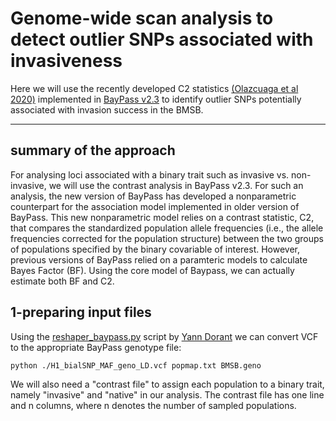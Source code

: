 # Genome-wide scan analysis to detect outlier SNPs associated with invasiveness

Here we will use the recently developed C2 statistics <a href="https://academic.oup.com/mbe/article/37/8/2369/5821433" title="(Olazcuaga et al 2020)">(Olazcuaga et al 2020)</a> implemented in <a href="http://www1.montpellier.inra.fr/CBGP/software/baypass/" title="BayPass v2.3">BayPass v2.3</a> to identify outlier SNPs potentially associated with invasion success in the BMSB. 

***

## summary of the approach
For analysing loci associated with a binary trait such as invasive vs. non-invasive, we will use the contrast analysis in BayPass v2.3.
For such an analysis, the new version of BayPass has developed a nonparametric counterpart for the association model implemented in older version of BayPass.
This new nonparametric model relies on a contrast statistic, C2, that compares the standardized population allele frequencies (i.e., the allele frequencies corrected for the
population structure) between the two groups of populations specified by the binary covariable of interest. However, previous versions of BayPass relied on a paramteric models to calculate Bayes Factor (BF). Using the core model of Baypass, we can actually estimate both BF and C2.
 
 
## 1-preparing input files

Using the <a href="https://gitlab.com/YDorant/Toolbox/-/blob/master/reshaper_baypass.py" title="reshaper_baypass.py">reshaper_baypass.py</a> script by <a href="https://gitlab.com/YDorant/Toolbox" title="Yann Dorant">Yann Dorant</a> we can convert VCF to the appropriate BayPass genotype file:

`python ./H1_bialSNP_MAF_geno_LD.vcf popmap.txt BMSB.geno`


We will also need a "contrast file" to assign each population to a binary trait, namely "invasive" and "native" in our analysis. The contrast file has one line and n columns, where n denotes the number of sampled populations. 
